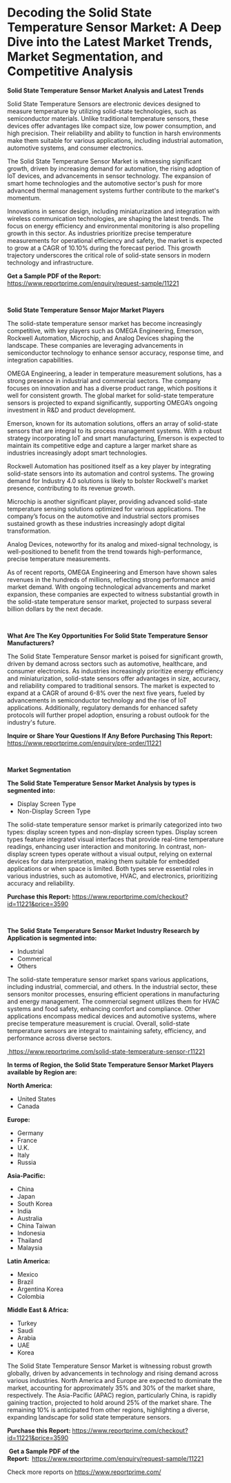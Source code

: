 <p><h1>Decoding the Solid State Temperature Sensor Market: A Deep Dive into the Latest Market Trends, Market Segmentation, and Competitive Analysis</h1></p><p><strong>Solid State Temperature Sensor Market Analysis and Latest Trends</strong></p>
<p><p>Solid State Temperature Sensors are electronic devices designed to measure temperature by utilizing solid-state technologies, such as semiconductor materials. Unlike traditional temperature sensors, these devices offer advantages like compact size, low power consumption, and high precision. Their reliability and ability to function in harsh environments make them suitable for various applications, including industrial automation, automotive systems, and consumer electronics.</p><p>The Solid State Temperature Sensor Market is witnessing significant growth, driven by increasing demand for automation, the rising adoption of IoT devices, and advancements in sensor technology. The expansion of smart home technologies and the automotive sector's push for more advanced thermal management systems further contribute to the market's momentum. </p><p>Innovations in sensor design, including miniaturization and integration with wireless communication technologies, are shaping the latest trends. The focus on energy efficiency and environmental monitoring is also propelling growth in this sector. As industries prioritize precise temperature measurements for operational efficiency and safety, the market is expected to grow at a CAGR of 10.10% during the forecast period. This growth trajectory underscores the critical role of solid-state sensors in modern technology and infrastructure.</p></p>
<p><strong>Get a Sample PDF of the Report:&nbsp;</strong> <a href="https://www.reportprime.com/enquiry/request-sample/11221?utm_campaign=2526&utm_medium=2&utm_source=Github&utm_content=ia&utm_term=20032025&utm_id=solid-state-temperature-sensor">https://www.reportprime.com/enquiry/request-sample/11221</a></p>
<p>&nbsp;</p>
<p><strong>Solid State Temperature Sensor Major Market Players</strong></p>
<p><p>The solid-state temperature sensor market has become increasingly competitive, with key players such as OMEGA Engineering, Emerson, Rockwell Automation, Microchip, and Analog Devices shaping the landscape. These companies are leveraging advancements in semiconductor technology to enhance sensor accuracy, response time, and integration capabilities.</p><p>OMEGA Engineering, a leader in temperature measurement solutions, has a strong presence in industrial and commercial sectors. The company focuses on innovation and has a diverse product range, which positions it well for consistent growth. The global market for solid-state temperature sensors is projected to expand significantly, supporting OMEGA’s ongoing investment in R&D and product development.</p><p>Emerson, known for its automation solutions, offers an array of solid-state sensors that are integral to its process management systems. With a robust strategy incorporating IoT and smart manufacturing, Emerson is expected to maintain its competitive edge and capture a larger market share as industries increasingly adopt smart technologies.</p><p>Rockwell Automation has positioned itself as a key player by integrating solid-state sensors into its automation and control systems. The growing demand for Industry 4.0 solutions is likely to bolster Rockwell's market presence, contributing to its revenue growth.</p><p>Microchip is another significant player, providing advanced solid-state temperature sensing solutions optimized for various applications. The company’s focus on the automotive and industrial sectors promises sustained growth as these industries increasingly adopt digital transformation.</p><p>Analog Devices, noteworthy for its analog and mixed-signal technology, is well-positioned to benefit from the trend towards high-performance, precise temperature measurements.</p><p>As of recent reports, OMEGA Engineering and Emerson have shown sales revenues in the hundreds of millions, reflecting strong performance amid market demand. With ongoing technological advancements and market expansion, these companies are expected to witness substantial growth in the solid-state temperature sensor market, projected to surpass several billion dollars by the next decade.</p></p>
<p>&nbsp;</p>
<p><strong>What Are The Key Opportunities For Solid State Temperature Sensor Manufacturers?</strong></p>
<p><p>The Solid State Temperature Sensor market is poised for significant growth, driven by demand across sectors such as automotive, healthcare, and consumer electronics. As industries increasingly prioritize energy efficiency and miniaturization, solid-state sensors offer advantages in size, accuracy, and reliability compared to traditional sensors. The market is expected to expand at a CAGR of around 6-8% over the next five years, fueled by advancements in semiconductor technology and the rise of IoT applications. Additionally, regulatory demands for enhanced safety protocols will further propel adoption, ensuring a robust outlook for the industry's future.</p></p>
<p><strong>Inquire or Share Your Questions If Any Before Purchasing This Report:</strong> <a href="https://www.reportprime.com/enquiry/pre-order/11221?utm_campaign=2526&utm_medium=2&utm_source=Github&utm_content=ia&utm_term=20032025&utm_id=solid-state-temperature-sensor">https://www.reportprime.com/enquiry/pre-order/11221</a></p>
<p>&nbsp;</p>
<p><strong>Market Segmentation</strong></p>
<p><strong>The Solid State Temperature Sensor Market Analysis by types is segmented into:</strong></p>
<p><ul><li>Display Screen Type</li><li>Non-Display Screen Type</li></ul></p>
<p><p>The solid-state temperature sensor market is primarily categorized into two types: display screen types and non-display screen types. Display screen types feature integrated visual interfaces that provide real-time temperature readings, enhancing user interaction and monitoring. In contrast, non-display screen types operate without a visual output, relying on external devices for data interpretation, making them suitable for embedded applications or when space is limited. Both types serve essential roles in various industries, such as automotive, HVAC, and electronics, prioritizing accuracy and reliability.</p></p>
<p><strong>Purchase this Report:&nbsp;</strong><a href="https://www.reportprime.com/checkout?id=11221&price=3590&utm_campaign=2526&utm_medium=2&utm_source=Github&utm_content=ia&utm_term=20032025&utm_id=solid-state-temperature-sensor">https://www.reportprime.com/checkout?id=11221&price=3590</a></p>
<p>&nbsp;</p>
<p><strong>The Solid State Temperature Sensor Market Industry Research by Application is segmented into:</strong></p>
<p><ul><li>Industrial</li><li>Commerical</li><li>Others</li></ul></p>
<p><p>The solid-state temperature sensor market spans various applications, including industrial, commercial, and others. In the industrial sector, these sensors monitor processes, ensuring efficient operations in manufacturing and energy management. The commercial segment utilizes them for HVAC systems and food safety, enhancing comfort and compliance. Other applications encompass medical devices and automotive systems, where precise temperature measurement is crucial. Overall, solid-state temperature sensors are integral to maintaining safety, efficiency, and performance across diverse sectors.</p></p>
<p><a href="https://www.reportprime.com/solid-state-temperature-sensor-r11221?utm_campaign=2526&utm_medium=2&utm_source=Github&utm_content=ia&utm_term=20032025&utm_id=solid-state-temperature-sensor">&nbsp;https://www.reportprime.com/solid-state-temperature-sensor-r11221</a></p>
<p><strong>In terms of Region, the Solid State Temperature Sensor Market Players available by Region are:</strong></p>
<p>
    <p> <strong> North America: </strong>
        <ul>
            <li>United States</li>
            <li>Canada</li>
        </ul>
        </p> 
    <p> <strong> Europe: </strong>
        <ul>
            <li>Germany</li>
            <li>France</li>
            <li>U.K.</li>
            <li>Italy</li>
            <li>Russia</li>
        </ul>
        </p> 
    <p> <strong> Asia-Pacific: </strong>
        <ul>
            <li>China</li>
            <li>Japan</li>
            <li>South Korea</li>
            <li>India</li>
            <li>Australia</li>
            <li>China Taiwan</li>
            <li>Indonesia</li>
            <li>Thailand</li>
            <li>Malaysia</li>
        </ul>
        </p> 
    <p> <strong> Latin America: </strong>
        <ul>
            <li>Mexico</li>
            <li>Brazil</li>
            <li>Argentina Korea</li>
            <li>Colombia</li>
        </ul>
        </p> 
    <p> <strong> Middle East & Africa: </strong>
        <ul>
            <li>Turkey</li>
            <li>Saudi</li>
            <li>Arabia</li>
            <li>UAE</li>
            <li>Korea</li>
        </ul>
    </p>
    </p>
<p><p>The Solid State Temperature Sensor Market is witnessing robust growth globally, driven by advancements in technology and rising demand across various industries. North America and Europe are expected to dominate the market, accounting for approximately 35% and 30% of the market share, respectively. The Asia-Pacific (APAC) region, particularly China, is rapidly gaining traction, projected to hold around 25% of the market share. The remaining 10% is anticipated from other regions, highlighting a diverse, expanding landscape for solid state temperature sensors.</p></p>
<p><strong>Purchase this Report: </strong><a href="https://www.reportprime.com/checkout?id=11221&price=3590&utm_campaign=2526&utm_medium=2&utm_source=Github&utm_content=ia&utm_term=20032025&utm_id=solid-state-temperature-sensor">https://www.reportprime.com/checkout?id=11221&price=3590</a></p>
<p>&nbsp;<strong>Get a Sample PDF of the Report:&nbsp;&nbsp;</strong><a href="https://www.reportprime.com/enquiry/request-sample/11221?utm_campaign=2526&utm_medium=2&utm_source=Github&utm_content=ia&utm_term=20032025&utm_id=solid-state-temperature-sensor">https://www.reportprime.com/enquiry/request-sample/11221</a></p>
<p><strong></strong></p>
<p>Check more reports on <a href="https://www.reportprime.com/?utm_campaign=2526&utm_medium=2&utm_source=Github&utm_content=ia&utm_term=20032025&utm_id=solid-state-temperature-sensor">https://www.reportprime.com/</a></p>